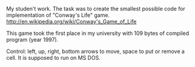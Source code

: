 My studen't work.
The task was to create the smallest possible code for implementation of "Conway's Life" game.
http://en.wikipedia.org/wiki/Conway's_Game_of_Life

This game took the first place in my university with 109 bytes of compiled program (year 1997).

Control: left, up, right, bottom arrows to move, space to put or remove a cell.
It is supposed to run on MS DOS.
